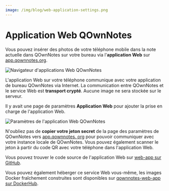 ```yaml
---
image: /img/blog/web-application-settings.png
---
```


# Application Web QOwnNotes

Vous pouvez insérer des photos de votre téléphone mobile dans la note actuelle dans QOwnNotes sur votre bureau via l'**application Web** sur [app.qownnotes.org](https://app.qownnotes.org/).

![Navigateur d'applications Web QOwnNotes](/img/blog/web-application-browser.png "Envoyez des photos de votre téléphone mobile à QOwnNotes sur le bureau")

L'application Web sur votre téléphone communique avec votre application de bureau QOwnNotes via Internet. La communication entre QOwnNotes et le service Web est **transport crypté**. Aucune image ne sera stockée sur le serveur.

Il y avait une page de paramètres **Application Web** pour ajouter la prise en charge de l'application Web.

![Paramètres de l'application Web QOwnNotes](/img/blog/web-application-settings.png "Configurer la communication avec l'application Web")

N'oubliez pas de **copier votre jeton secret** de la page des paramètres de QOwnNotes vers [app.qownnotes. org](https://app.qownnotes.org/) pour pouvoir communiquer avec votre instance locale de QOwnNotes. Vous pouvez également scanner le jeton à partir du code QR avec votre téléphone dans l'application Web.

Vous pouvez trouver le code source de l'application Web sur [web-app sur GitHub](https://github.com/qownnotes/web-app).

Vous pouvez également héberger ce service Web vous-même, les images Docker fraîchement construites sont disponibles sur [qownnotes-web-app sur DockerHub](https://hub.docker.com/repository/docker/pbeke/qownnotes-web-app).
